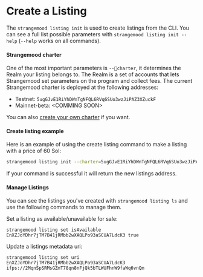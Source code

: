 # Create a Listing

The `strangemood listing init` is used to create listings from the CLI. You can see a full list possible parameters with `strangemood listing init --help` (`--help` works on all commands).&#x20;

#### Strangemood charter

One of the most important parameters is `--charter`, it determines the Realm your listing belongs to. The Realm is a set of accounts that lets Strangemood set parameters on the program and collect fees. The current Strangemood charter is deployed at the following addresses:

* Testnet: `5ugGJvE1RiYhDWnTgNFQL6RVq6SUo3wzJiPAZ3XZuckF`
* Mainnet-beta: \<COMMING SOON>&#x20;

You can also [create your own charter](create-a-charter.md) if you want.&#x20;

#### Create listing example

Here is an example of using the create listing command to make a listing with a price of 60 Sol:

```bash
strangemood listing init --charter=5ugGJvE1RiYhDWnTgNFQL6RVq6SUo3wzJiPAZ3XZuckF --decimals=0 --price=60 --uri=ifps://2MqnSpSRMsGZmT78qn8nFjQk5bTLWUFhnW9faWq6vnQm
```

If your command is successful it will return the new listings address.

#### Manage Listings

You can see the listings you've created with `strangemood listing ls` and use the following commands to manage them.

Set a listing as available/unavailable for sale:

```
strangemood listing set isAvailable EnXZJoYDhr7jTM7B41jRMbb2wXAQLPo93aSCUA7LdcK3 true
```

Update a listings metadata uri:

```
strangemood listing set uri EnXZJoYDhr7jTM7B41jRMbb2wXAQLPo93aSCUA7LdcK3 ifps://2MqnSpSRMsGZmT78qn8nFjQk5bTLWUFhnW9faWq6vnQm
```
